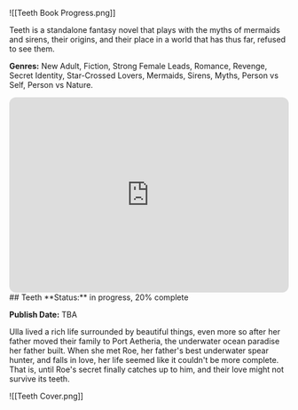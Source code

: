 ![[Teeth Book Progress.png]]

Teeth is a standalone fantasy novel that plays with the myths of mermaids and sirens, their origins, and their place in a world that has thus far, refused to see them.

**Genres:** New Adult, Fiction, Strong Female Leads, Romance, Revenge, Secret Identity, Star-Crossed Lovers, Mermaids, Sirens, Myths, Person vs Self, Person vs Nature.

<iframe style="border-radius:12px" src="https://open.spotify.com/embed/playlist/2AMoa892E3Ia9rMFLpCL9U?utm_source=generator&theme=0" width="100%" height="352" frameBorder="0" allowfullscreen="" allow="autoplay; clipboard-write; encrypted-media; fullscreen; picture-in-picture" loading="lazy"></iframe>
## Teeth
**Status:** in progress, 20% complete

**Publish Date:** TBA

Ulla lived a rich life surrounded by beautiful things, even more so after her father moved their family to Port Aetheria, the underwater ocean paradise her father built. When she met Roe, her father's best underwater spear hunter, and falls in love, her life seemed like it couldn't be more complete. That is, until Roe's secret finally catches up to him, and their love might not survive its teeth.

![[Teeth Cover.png]]